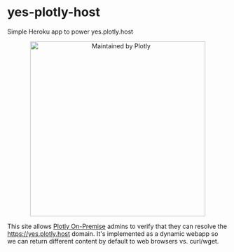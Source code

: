 # yes-plotly-host
Simple Heroku app to power yes.plotly.host

<div align="center">
  <a href="https://dash.plotly.com/project-maintenance">
    <img src="https://dash.plotly.com/assets/images/maintained-by-plotly.png" width="400px" alt="Maintained by Plotly">
  </a>
</div>


This site allows [Plotly On-Premise](https://plot.ly/products/on-premise/) admins to verify that they can resolve the https://yes.plotly.host domain.
It's implemented as a dynamic webapp so we can return different content by default to web browsers vs. curl/wget.
